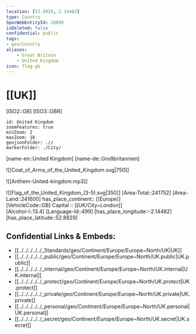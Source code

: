 ```yaml
---
location: [52.8829,-2.14482] 
type: Country
SpocWebEntityId: 26899
isDeleted: false
confidential: public
tags:
- geo/Country
aliases:
    - Great Britain
    - United Kingdom
icon: flag-gb
---
```


# [[UK]] 

[ISO2::GB] 
[ISO3::GBR] 

```leaflet
id: United Kingdom
zoomFeatures: true 
minZoom: 2 
maxZoom: 18
geojsonFolder: .//
markerFolder: ./City/
```

[name-en::United Kingdom] 
[name-de::Großbritannien] 

![[Coat_of_Arms_of_the_United_Kingdom.svg|750]] 


![[Anthem-United-kingdom.mp3]] 

![[Flag_of_the_United_Kingdom_(3-5).svg|350]] 
[Area-Total::241752] 
[Area-Land::241600] 
has_place_continent:: [[Europe]]  
[VehicleCode::GB] 
Capital :: [[UK/City~London]]  
[Alcohol-l::13.4] 
[Language-Id::499] 
[has_place_longitude::-2.14482]
[has_place_latitude::52.8829]



## Confidential Links & Embeds: 
- [[../../../../../_Standards/geo/Continent/Europe/Europe~North/UK|UK]] 
- [[../../../../../_public/geo/Continent/Europe/Europe~North/UK.public|UK.public]] 
- [[../../../../../_internal/geo/Continent/Europe/Europe~North/UK.internal|UK.internal]] 
- [[../../../../../_protect/geo/Continent/Europe/Europe~North/UK.protect|UK.protect]] 
- [[../../../../../_private/geo/Continent/Europe/Europe~North/UK.private|UK.private]] 
- [[../../../../../_personal/geo/Continent/Europe/Europe~North/UK.personal|UK.personal]] 
- [[../../../../../_secret/geo/Continent/Europe/Europe~North/UK.secret|UK.secret]] 
